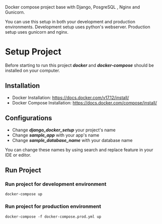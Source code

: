 Docker compose project base with Django, PosgreSQL , Nginx and Gunicorn. 

You can use this setup in both your development and production environments. Development setup uses python's webserver. Production setup uses gunicorn and nginx.

# Setup Project

Before starting to run this project ***docker*** and ***docker-compose*** should be installed on your computer.

## Installation

- Docker Installation: https://docs.docker.com/v17.12/install/
- Docker Compose Installation: https://docs.docker.com/compose/install/

## Configurations

- Change ***django_docker_setup*** your project's name
- Change ***sample_app*** with your app's name
- Change ***sample_database_name*** with your database name 

You can change these names by using search and replace feature in your IDE or editor.

## Run Project

### Run project for development environment

```
docker-compose up
```

### Run project for production environment

```
docker-compose -f docker-compose.prod.yml up
```